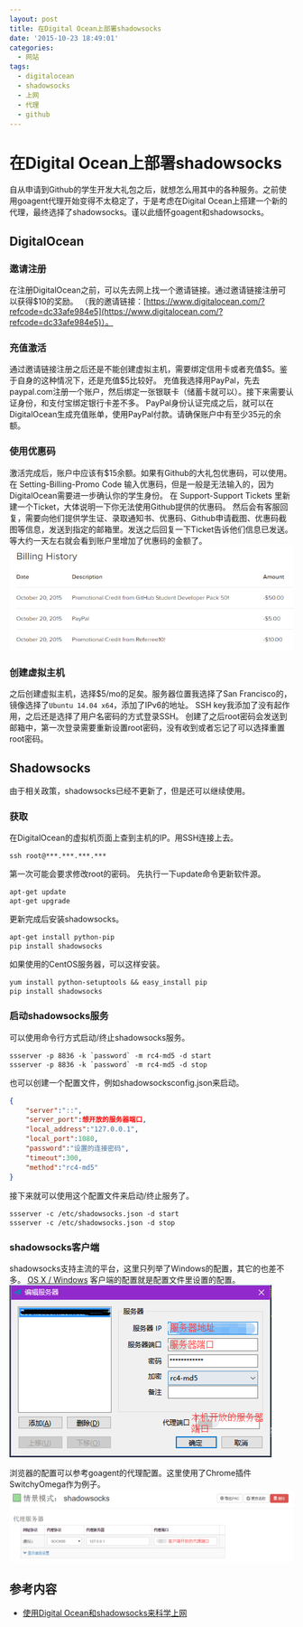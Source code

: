 ```yaml
---
layout: post
title: 在Digital Ocean上部署shadowsocks
date: '2015-10-23 18:49:01'
categories:
  - 网站
tags:
  - digitalocean
  - shadowsocks
  - 上网
  - 代理
  - github
---
```


# 在Digital Ocean上部署shadowsocks

自从申请到Github的学生开发大礼包之后，就想怎么用其中的各种服务。之前使用goagent代理开始变得不太稳定了，于是考虑在Digital Ocean上搭建一个新的代理，最终选择了shadowsocks。谨以此缅怀goagent和shadowsocks。

## DigitalOcean

### 邀请注册

在注册DigitalOcean之前，可以先去网上找一个邀请链接。通过邀请链接注册可以获得\$10的奖励。
（我的邀请链接：[https://www.digitalocean.com/?refcode=dc33afe984e5](https://www.digitalocean.com/?refcode=dc33afe984e5)）。

### 充值激活

通过邀请链接注册之后还是不能创建虚拟主机，需要绑定信用卡或者充值\$5。鉴于自身的这种情况下，还是充值$5比较好。
充值我选择用PayPal，先去paypal.com注册一个账户，然后绑定一张银联卡（储蓄卡就可以）。接下来需要认证身份，和支付宝绑定银行卡差不多。
PayPal身份认证完成之后，就可以在DigitalOcean生成充值账单，使用PayPal付款。请确保账户中有至少35元的余额。

### 使用优惠码

激活完成后，账户中应该有$15余额。如果有Github的大礼包优惠码，可以使用。
在 Setting-Billing-Promo Code 输入优惠码，但是一般是无法输入的，因为DigitalOcean需要进一步确认你的学生身份。
在 Support-Support Tickets 里新建一个Ticket，大体说明一下你无法使用Github提供的优惠码。
然后会有客服回复，需要向他们提供学生证、录取通知书、优惠码、Github申请截图、优惠码截图等信息，发送到指定的邮箱里。发送之后回复一下Ticket告诉他们信息已发送。
等大约一天左右就会看到账户里增加了优惠码的金额了。
![总金额](./build-shadowsocks-in-digitalocean-1.png)


### 创建虚拟主机

之后创建虚拟主机，选择$5/mo的足矣。服务器位置我选择了San Francisco的，镜像选择了`Ubuntu 14.04 x64`，添加了IPv6的地址。
SSH key我添加了没有起作用，之后还是选择了用户名密码的方式登录SSH。
创建了之后root密码会发送到邮箱中，第一次登录需要重新设置root密码，没有收到或者忘记了可以选择重置root密码。

## Shadowsocks

由于相关政策，shadowsocks已经不更新了，但是还可以继续使用。

### 获取

在DigitalOcean的虚拟机页面上查到主机的IP。用SSH连接上去。 

```
ssh root@***.***.***.***
```

第一次可能会要求修改root的密码。
先执行一下update命令更新软件源。

```
apt-get update
apt-get upgrade
```

更新完成后安装shadowsocks。

```
apt-get install python-pip
pip install shadowsocks
```

如果使用的CentOS服务器，可以这样安装。

```
yum install python-setuptools && easy_install pip
pip install shadowsocks
```

### 启动shadowsocks服务

可以使用命令行方式启动/终止shadowsocks服务。

```
ssserver -p 8836 -k `password` -m rc4-md5 -d start
ssserver -p 8836 -k `password` -m rc4-md5 -d stop
```

也可以创建一个配置文件，例如shadowsocksconfig.json来启动。

```json
{
    "server":"::",
    "server_port":想开放的服务器端口,
    "local_address":"127.0.0.1",
    "local_port":1080,
    "password":"设置的连接密码",
    "timeout":300,
    "method":"rc4-md5"
}
```

接下来就可以使用这个配置文件来启动/终止服务了。

```
ssserver -c /etc/shadowsocks.json -d start
ssserver -c /etc/shadowsocks.json -d stop
```

### shadowsocks客户端

shadowsocks支持主流的平台，这里只列举了Windows的配置，其它的也差不多。
[OS X / Windows](https://sourceforge.net/projects/shadowsocksgui/files/dist/)
客户端的配置就是配置文件里设置的配置。
![客户端配置](./build-shadowsocks-in-digitalocean-2.png)

浏览器的配置可以参考goagent的代理配置。这里使用了Chrome插件SwitchyOmega作为例子。
![Chrome插件](./build-shadowsocks-in-digitalocean-3.png)

## 参考内容

+ [使用Digital Ocean和shadowsocks来科学上网](http://jerryzou.com/posts/shadowsocks-with-digitalocean/)
